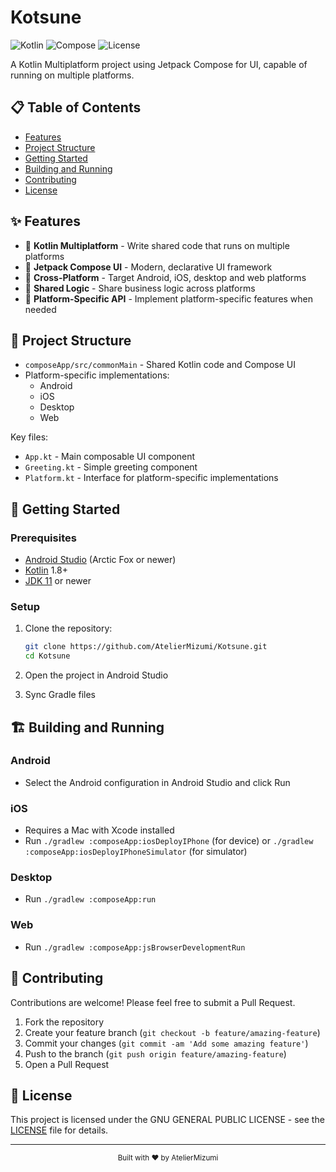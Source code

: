 # Kotsune

![Kotlin](https://img.shields.io/badge/Kotlin-Multiplatform-7F52FF)
![Compose](https://img.shields.io/badge/Jetpack%20Compose-UI-4285F4)
![License](https://img.shields.io/badge/license-MIT-blue.svg)

A Kotlin Multiplatform project using Jetpack Compose for UI, capable of running on multiple platforms.

## 📋 Table of Contents

- [Features](#-features)
- [Project Structure](#-project-structure)
- [Getting Started](#-getting-started)
- [Building and Running](#-building-and-running)
- [Contributing](#-contributing)
- [License](#-license)

## ✨ Features

- 🧩 **Kotlin Multiplatform** - Write shared code that runs on multiple platforms
- 🎨 **Jetpack Compose UI** - Modern, declarative UI framework
- 📱 **Cross-Platform** - Target Android, iOS, desktop and web platforms
- 🔄 **Shared Logic** - Share business logic across platforms
- 🎯 **Platform-Specific API** - Implement platform-specific features when needed

## 📂 Project Structure

- `composeApp/src/commonMain` - Shared Kotlin code and Compose UI
- Platform-specific implementations:
    - Android
    - iOS
    - Desktop
    - Web

Key files:
- `App.kt` - Main composable UI component
- `Greeting.kt` - Simple greeting component
- `Platform.kt` - Interface for platform-specific implementations

## 🚀 Getting Started

### Prerequisites

- [Android Studio](https://developer.android.com/studio) (Arctic Fox or newer)
- [Kotlin](https://kotlinlang.org/) 1.8+
- [JDK 11](https://adoptopenjdk.net/) or newer

### Setup

1. Clone the repository:
   ```bash
   git clone https://github.com/AtelierMizumi/Kotsune.git
   cd Kotsune
   ```

2. Open the project in Android Studio

3. Sync Gradle files

## 🏗️ Building and Running

### Android

- Select the Android configuration in Android Studio and click Run

### iOS

- Requires a Mac with Xcode installed
- Run `./gradlew :composeApp:iosDeployIPhone` (for device) or `./gradlew :composeApp:iosDeployIPhoneSimulator` (for simulator)

### Desktop

- Run `./gradlew :composeApp:run`

### Web

- Run `./gradlew :composeApp:jsBrowserDevelopmentRun`

## 🤝 Contributing

Contributions are welcome! Please feel free to submit a Pull Request.

1. Fork the repository
2. Create your feature branch (`git checkout -b feature/amazing-feature`)
3. Commit your changes (`git commit -am 'Add some amazing feature'`)
4. Push to the branch (`git push origin feature/amazing-feature`)
5. Open a Pull Request

## 📜 License

This project is licensed under the GNU GENERAL PUBLIC LICENSE - see the [LICENSE](LICENSE) file for details.

---

<div align="center">
  <sub>Built with ❤️ by AtelierMizumi</sub>
</div>